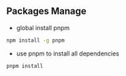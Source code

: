 ## Packages Manage

* global install pnpm

```sh
npm install -g pnpm
```

* use pnpm to install all dependencies

```sh
pnpm install
```
